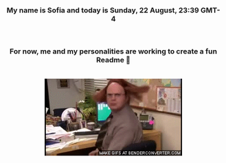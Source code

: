 


<div align="center">
<h3 >My name is Sofia and today is Sunday, 22 August, 23:39 GMT-4</h3><br>
<h3 >For now, me and my personalities are working to create a fun Readme 👋
</h3><br>
<img src='img/dwight.gif' alt='working...'/>
</div>
